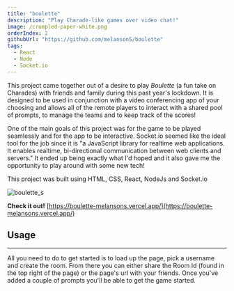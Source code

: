 ```yaml
---
title: "boulette"
description: "Play Charade-like games over video chat!"
image: /crumpled-paper-white.png
orderIndex: 2
githubUrl: "https://github.com/melansonS/boulette"
tags:
  - React
  - Node
  - Socket.io
---
```


This project came together out of a desire to play _Boulette_ (a fun take on Charades) with friends and family during this past year's lockdown. It is designed to be used in conjunction with a video conferencing app of your choosing and allows all of the remote players to interact with a shared pool of prompts, to manage the teams and to keep track of the scores!

One of the main goals of this project was for the game to be played seamlessly and for the app to be interactive. Socket.io seemed like the ideal tool for the job since it is "a JavaScript library for realtime web applications. It enables realtime, bi-directional communication between web clients and servers." It ended up being exactly what I'd hoped and it also gave me the opportunity to play around with some new tech!

This project was built using HTML, CSS, React, NodeJs and Socket.io

![boulette_s](https://user-images.githubusercontent.com/47112463/121429481-f7f63900-c944-11eb-8fc9-3c0204bfdd38.png)

**Check it out!** [https://boulette-melansons.vercel.app/](https://boulette-melansons.vercel.app/)

## Usage

---

All you need to do to get started is to load up the page, pick a username and create the room. From there you can either share the Room Id (found in the top right of the page) or the page's url with your friends. Once you've added a couple of prompts you'll be able to get the game started.
